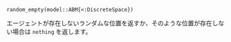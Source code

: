 ```
random_empty(model::ABM{<:DiscreteSpace})
```

エージェントが存在しないランダムな位置を返すか、そのような位置が存在しない場合は `nothing` を返します。
